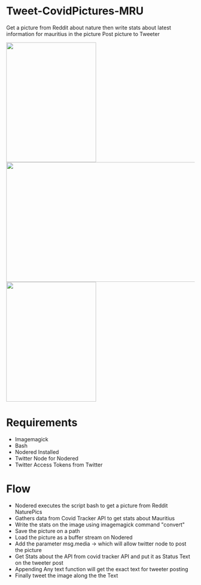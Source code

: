 # Tweet-CovidPictures-MRU

Get  a picture from Reddit about nature
then write stats about latest information for mauritius in the picture
Post picture to Tweeter

<img src="https://gitlab.com/appadudevraj7/tweet-covidpictures-mru/-/blob/43e61bd00ca386112941c000d299ab3c5c7f6080/images/covid.png" width="240" height="320">

<img src="https://gitlab.com/appadudevraj7/tweet-covidpictures-mru/-/blob/43e61bd00ca386112941c000d299ab3c5c7f6080/images/nodered.png" width="520" height="320">

<img src="https://gitlab.com/appadudevraj7/tweet-covidpictures-mru/-/blob/43e61bd00ca386112941c000d299ab3c5c7f6080/images/twitterscreenshot.png" width="240" height="320">

# Requirements
- Imagemagick
- Bash
- Nodered Installed
- Twitter Node for Nodered
- Twitter Access Tokens from Twitter

# Flow 
- Nodered executes the script bash to get a picture from Reddit NaturePics 
- Gathers data from Covid Tracker API to get stats about Mauritius
- Write the stats on the image using imagemagick command "convert"
- Save the picture on a path
- Load the picture as a buffer stream on Nodered
- Add the parameter msg.media -> which will allow twitter node to post the picture
- Get Stats about the API from covid tracker API and put it as Status Text on the tweeter post
- Appending Any text function will get the exact text for tweeter posting
- Finally tweet the image along the the Text

 
